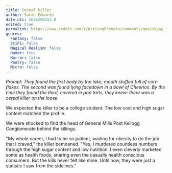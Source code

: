 ```yaml
---
title: Cereal killer
author: Sarah Edwards
date_utc: 1636299355.0
edited: true
permalink: https://www.reddit.com/r/WritingPrompts/comments/qoeizb/wp_they_found_the_first_body_by_the_lake_mouth/
genres:
  Fantasy: false
  SciFi: false
  Magical Realism: false
  Humor: true
  Horror: false
  Poetry: false
  Micro: false
---
```


_Prompt: They found the first body by the lake, mouth stuffed full of corn flakes. The second was found lying facedown in a bowl of Cheerios. By the time they found the third, covered in pop tarts, they knew: there was a cereal killer on the loose._

We expected the killer to be a college student. The low cost and high sugar content matched the profile.

We were shocked to find the head of General Mills Post Kellogg Conglomerate behind the killings.

"My whole career, I had to be so patient, waiting for obesity to do the job that I craved," the killer bemoaned. "Yes, I murdered countless numbers through the high sugar content and low nutrition. I even cleverly marketed some as health foods, snaring even the casually health conscious consumers. But the kills never felt like mine. Until now, they were just a statistic I saw from the sidelines."
